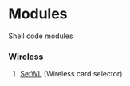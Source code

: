 # Modules
Shell code modules 

### Wireless
1. [SetWL](https://github.com/KURO-CODE/Modules/tree/master/Wireless/Setwl) (Wireless card selector)
